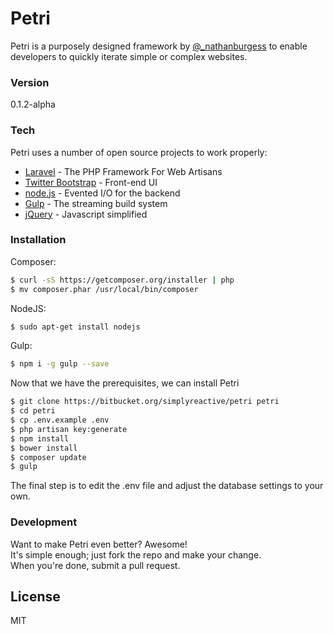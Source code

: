 # Petri

Petri is a purposely designed framework by [@_nathanburgess] to enable developers to quickly iterate simple or complex websites.

### Version
0.1.2-alpha

### Tech

Petri uses a number of open source projects to work properly:

* [Laravel] - The PHP Framework For Web Artisans
* [Twitter Bootstrap] - Front-end UI
* [node.js] - Evented I/O for the backend
* [Gulp] - The streaming build system
* [jQuery] - Javascript simplified

### Installation
Composer:
```sh
$ curl -sS https://getcomposer.org/installer | php
$ mv composer.phar /usr/local/bin/composer
```
NodeJS:
```sh
$ sudo apt-get install nodejs
```
Gulp:
```sh
$ npm i -g gulp --save
```

Now that we have the prerequisites, we can install Petri
```sh
$ git clone https://bitbucket.org/simplyreactive/petri petri
$ cd petri
$ cp .env.example .env
$ php artisan key:generate
$ npm install
$ bower install
$ composer update
$ gulp
```
The final step is to edit the .env file and adjust the database settings to your own.

### Development

Want to make Petri even better? Awesome!  
It's simple enough; just fork the repo and make your change.  
When you're done, submit a pull request.

License
----
MIT



[Laravel]:http://laravel.com/docs/5.0
[Twitter Bootstrap]:http://twitter.github.com/bootstrap/
[node.js]:http://nodejs.org
[jQuery]:http://jquery.com
[Gulp]:http://gulpjs.com
[@_nathanburgess]:https://twitter.com/_nathanburgess